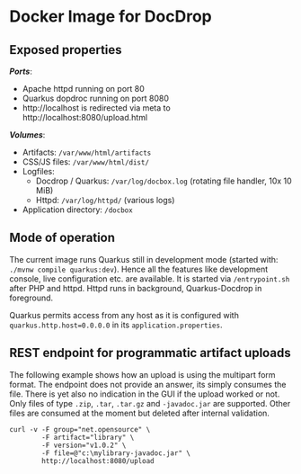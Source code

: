 # Docker Image for DocDrop

## Exposed properties

**_Ports_**:

* Apache httpd running on port 80
* Quarkus dopdroc running on port 8080
* http://localhost is redirected via meta to http://localhost:8080/upload.html

**_Volumes_**:

* Artifacts: `/var/www/html/artifacts`
* CSS/JS files: `/var/www/html/dist/`
* Logfiles: 
    * Docdrop / Quarkus: `/var/log/docbox.log` (rotating file handler, 10x 10 MiB)
    * Httpd: `/var/log/httpd/` (various logs)
* Application directory: `/docbox`

## Mode of operation

The current image runs Quarkus still in development mode (started with: `./mvnw compile quarkus:dev`). Hence all the features like development console, live configuration etc. are available. It is started via `/entrypoint.sh` after PHP and httpd. Httpd runs in background, Quarkus-Docdrop in foreground.

Quarkus permits access from any host as it is configured with `quarkus.http.host=0.0.0.0` in its `application.properties`.

## REST endpoint for programmatic artifact uploads

The following example shows how an upload is using the multipart form format. The endpoint does not provide an answer, its simply consumes the file. There is yet also no indication in the GUI if the upload worked or not. Only files of type `.zip`, `.tar`, `.tar.gz` and `-javadoc.jar` are supported. Other files are consumed at the moment but deleted after internal validation.

```shell
curl -v -F group="net.opensource" \
        -F artifact="library" \
        -F version="v1.0.2" \
        -F file=@"c:\mylibrary-javadoc.jar" \
        http://localhost:8080/upload
```



